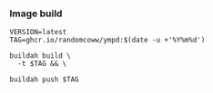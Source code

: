 ### Image build

```
VERSION=latest
TAG=ghcr.io/randomcoww/ympd:$(date -u +'%Y%m%d')

buildah build \
  -t $TAG && \

buildah push $TAG
```